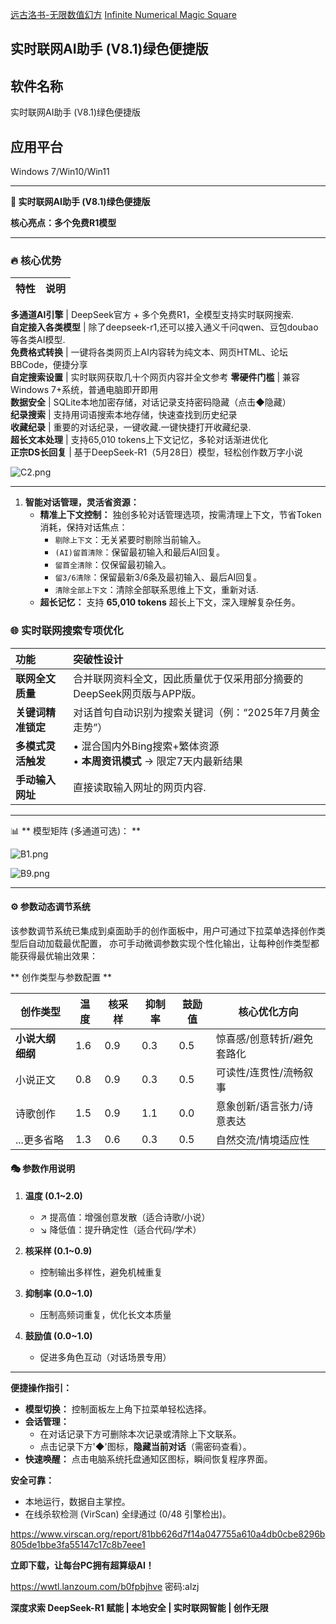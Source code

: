 [远古洛书-无限数值幻方](https://github.com/jiqi136/Magic-square/blob/main/%E8%BF%9C%E5%8F%A4%E6%B4%9B%E4%B9%A6-%E6%97%A0%E9%99%90%E6%95%B0%E5%80%BC%E5%B9%BB%E6%96%B9-%E4%B8%AD%E6%96%87.md)
[Infinite Numerical Magic Square](https://github.com/jiqi136/Magic-square)

实时联网AI助手 (V8.1)绿色便捷版
---
##  软件名称
实时联网AI助手 (V8.1)绿色便捷版
##  应用平台
Windows 7/Win10/Win11

---

**🚀 实时联网AI助手 (V8.1)绿色便捷版**

**核心亮点：多个免费R1模型**

---


### 🔥 核心优势  
**特性** | **说明**  
:--- | :---  

**多通道AI引擎** | DeepSeek官方 + 多个免费R1，全模型支持实时联网搜索.  
**自定接入各类模型** | 除了deepseek-r1,还可以接入通义千问qwen、豆包doubao等各类AI模型.  
**免费格式转换** | 一键将各类网页上AI内容转为纯文本、网页HTML、论坛BBCode，便捷分享  
**自定搜索设置** | 实时联网获取几十个网页内容并全文参考 
**零硬件门槛** | 兼容Windows 7+系统，普通电脑即开即用  
**数据安全** | SQLite本地加密存储，对话记录支持密码隐藏（点击◆隐藏）  
**纪录搜索** | 支持用词语搜索本地存储，快速查找到历史纪录  
**收藏纪录** | 重要的对话纪录，一键收藏.一键快捷打开收藏纪录.  
**超长文本处理** | 支持65,010 tokens上下文记忆，多轮对话渐进优化  
**正宗DS长回复** | 基于DeepSeek-R1（5月28日）模型，轻松创作数万字小说  

![C2.png](https://h1.appinn.me/file/1752893195106_C2.png)

---

1.  **智能对话管理，灵活省资源：**
    *   **精准上下文控制：** 独创多轮对话管理选项，按需清理上下文，节省Token消耗，保持对话焦点：
        *   `剔除上下文`：无关紧要时剔除当前输入。
        *   `(AI)留首清除`：保留最初输入和最后AI回复。
        *   `留首全清除`：仅保留最初输入。
        *   `留3/6清除`：保留最新3/6条及最初输入、最后AI回复。
        *   `清除全部上下文`：清除全部联系思维上下文，重新对话.
    *   **超长记忆：** 支持 **65,010 tokens** 超长上下文，深入理解复杂任务。



### 🌐 实时联网搜索专项优化  
**功能** | **突破性设计**  
:--- | :---  
**联网全文质量** |合并联网资料全文，因此质量优于仅采用部分摘要的DeepSeek网页版与APP版。
**关键词精准锁定** | 对话首句自动识别为搜索关键词（例：“2025年7月黄金走势”）  
**多模式灵活触发** | •  混合国内外Bing搜索+繁体资源<br>• **本周资讯模式** → 限定7天内最新结果  
**手动输入网址** | 直接读取输入网址的网页内容.

---

 📊 **  模型矩阵 (多通道可选)： **

![B1.png](https://h1.appinn.me/file/1752893194473_B1.png)

![B9.png](https://h1.appinn.me/file/1752893188250_B9.png)

---

#### ⚙️ 参数动态调节系统
该参数调节系统已集成到桌面助手的创作面板中，用户可通过下拉菜单选择创作类型后自动加载最优配置，
亦可手动微调参数实现个性化输出，让每种创作类型都能获得最优输出效果：

** 创作类型与参数配置 **

| 创作类型             | 温度  | 核采样 | 抑制率 | 鼓励值 | 核心优化方向                  |
|----------------------|-------|--------|--------|--------|-----------------------------|
| **小说大纲细纲**     | 1.6   | 0.9    | 0.3    | 0.5    | 惊喜感/创意转折/避免套路化    |
| 小说正文             | 0.8   | 0.9    | 0.3    | 0.5    | 可读性/连贯性/流畅叙事        |
| 诗歌创作             | 1.5   | 0.9    | 1.1    | 0.0    | 意象创新/语言张力/诗意表达    |
| ...更多省略             | 1.3  | 0.6    | 0.3    | 0.5     | 自然交流/情境适应性          |



#### 🎭 参数作用说明
1. **温度 (0.1~2.0)**
   - ↗️ 提高值：增强创意发散（适合诗歌/小说）
   - ↘️ 降低值：提升确定性（适合代码/学术）

2. **核采样 (0.1~0.9)**
   - 控制输出多样性，避免机械重复

3. **抑制率 (0.0~1.0)**
   - 压制高频词重复，优化长文本质量

4. **鼓励值 (0.0~1.0)**
   - 促进多角色互动（对话场景专用）

---

**便捷操作指引：**

*   **模型切换：** 控制面板左上角下拉菜单轻松选择。
*   **会话管理：**
    *   在对话记录下方可删除本次记录或清除上下文联系。
    *   点击记录下方'◆'图标，**隐藏当前对话**（需密码查看）。
*   **快速唤醒：** 点击电脑系统托盘通知区图标，瞬间恢复程序界面。

**安全可靠：**
*   本地运行，数据自主掌控。
*   在线杀软检测 (VirScan) 全绿通过 (0/48 引擎检出)。

https://www.virscan.org/report/81bb626d7f14a047755a610a4db0cbe8296b805de1bbe3fa55147c17c8b7eee1

**立即下载，让每台PC拥有超算级AI！**


https://wwtl.lanzoum.com/b0fpbjhve
密码:alzj


**深度求索 DeepSeek-R1 赋能 | 本地安全 | 实时联网智能 | 创作无限**

 
